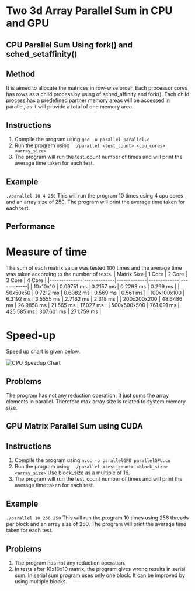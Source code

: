 Two 3d Array Parallel Sum in CPU and GPU  
=====================================================

## CPU Parallel Sum Using fork() and sched_setaffinity()

Method
------
It is aimed to allocate the matrices in row-wise order. Each processor cores has rows as a child process by using of sched_affinity and fork(). Each child process has a predefined partner
memory areas will be accessed in parallel, as it will provide a total of one memory area.

Instructions
------------
1. Compile the program using ``` gcc -o parallel parallel.c ```
2. Run the program using ``` ./parallel <test_count> <cpu_cores> <array_size>```
3. The program will run the test_count number of times and will print the average time taken for each test.

Example
-------
``` ./parallel 10 4 250 ```
This will run the program 10 times using 4 cpu cores and an array size of 250. The program will print the average time taken for each test.


Performance
----
# Measure of time
The sum of each matrix value was tested 100 times and the average time was taken according to the number of tests.
| Matrix Size  | 1 Core      | 2 Core      | 3 Core      | 4 Core     |
|--------------|-------------|-------------|-------------|------------|
| 10x10x10     | 0.09751 ms  | 0.2157 ms   | 0.2293 ms   | 0.299 ms   |
| 50x50x50     | 0.7212 ms   | 0.6082 ms   | 0.569 ms    | 0.561 ms   |
| 100x100x100  | 6.3192 ms   | 3.5555 ms   | 2.7162 ms   | 2.318 ms   |
| 200x200x200  | 48.6486 ms  | 26.9858 ms  | 21.565 ms   | 17.027 ms  |
| 500x500x500  | 761.091 ms  | 435.585 ms  | 307.601 ms  | 271.759 ms |

# Speed-up
Speed up chart is given below.

![CPU Speedup Chart](https://imgur.com/scuy7Hs.png)

Problems
----
The program has not any reduction operation. It just sums the array elements in parallel. Therefore max array size is related to system memory size.


## GPU Matrix Parallel Sum using CUDA

Instructions
------------
1. Compile the program using ```nvcc -o parallelGPU parallelGPU.cu```
2. Run the program using ``` ./parallel <test_count> <block_size> <array_size>``` Use block_size as a multiple of 16. 
3. The program will run the test_count number of times and will print the average time taken for each test.

Example
-------
``` ./parallel 10 256 250 ```
This will run the program 10 times using 256 threads per block and an array size of 250. The program will print the average time taken for each test.

Problems
----
1. The program has not any reduction operation. 
2. In tests after 10x10x10 matrix, the program gives wrong results in serial sum. In serial sum program uses only one block. It can be improved by using multiple blocks.
